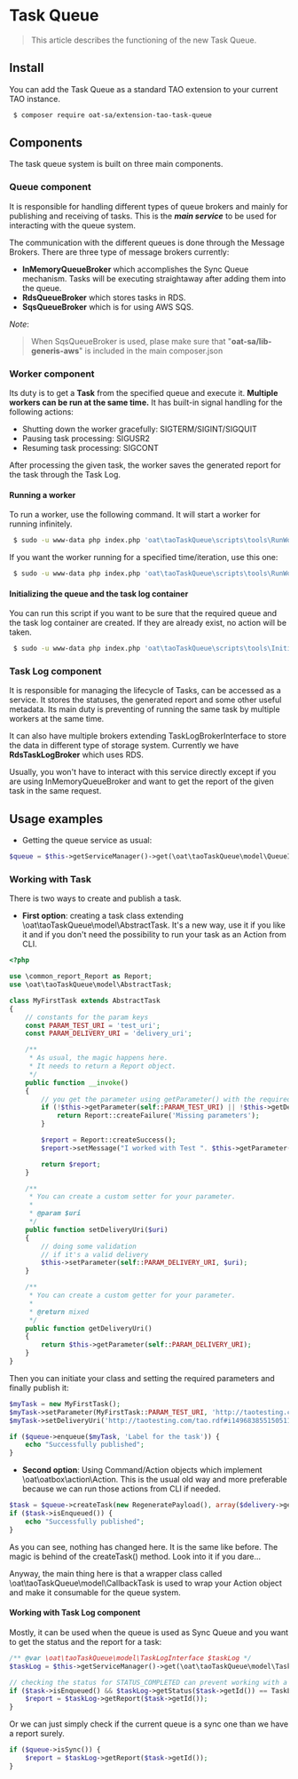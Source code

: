 # Task Queue

> This article describes the functioning of the new Task Queue.

## Install

You can add the Task Queue as a standard TAO extension to your current TAO instance.

```bash
 $ composer require oat-sa/extension-tao-task-queue
```

## Components

The task queue system is built on three main components.

### Queue component

It is responsible for handling different types of queue brokers and mainly for publishing and receiving of tasks.
This is the _**main service**_ to be used for interacting with the queue system.

The communication with the different queues is done through the Message Brokers. There are three type of message brokers currently:
- **InMemoryQueueBroker** which accomplishes the Sync Queue mechanism. Tasks will be executing straightaway after adding them into the queue.
- **RdsQueueBroker** which stores tasks in RDS.
- **SqsQueueBroker** which is for using AWS SQS.

_Note_: 
> When SqsQueueBroker is used, plase make sure that "**oat-sa/lib-generis-aws**" is included in the main composer.json


### Worker component

Its duty is to get a **Task** from the specified queue and execute it. **Multiple workers can be run at the same time.**
It has built-in signal handling for the following actions:
 - Shutting down the worker gracefully: SIGTERM/SIGINT/SIGQUIT
 - Pausing task processing: SIGUSR2
 - Resuming task processing: SIGCONT
 
After processing the given task, the worker saves the generated report for the task through the Task Log.

#### Running a worker

To run a worker, use the following command. It will start a worker for running infinitely.

```bash
 $ sudo -u www-data php index.php 'oat\taoTaskQueue\scripts\tools\RunWorker'
```

If you want the worker running for a specified time/iteration, use this one:

```bash
 $ sudo -u www-data php index.php 'oat\taoTaskQueue\scripts\tools\RunWorker' 5
```

#### Initializing the queue and the task log container

You can run this script if you want to be sure that the required queue and the task log container are created.
If they are already exist, no action will be taken.

```bash
 $ sudo -u www-data php index.php 'oat\taoTaskQueue\scripts\tools\InitializeQueue'
```

### Task Log component
It is responsible for managing the lifecycle of Tasks, can be accessed as a service. It stores the statuses, 
the generated report and some other useful metadata. 
Its main duty is preventing of running the same task by multiple workers at the same time. 

It can also have multiple brokers extending TaskLogBrokerInterface to store the data in different type of storage system. 
Currently we have **RdsTaskLogBroker** which uses RDS.

Usually, you won't have to interact with this service directly except if you are using InMemoryQueueBroker and want to get the report of the given task in the same request.

## Usage examples

- Getting the queue service as usual:

```php
$queue = $this->getServiceManager()->get(\oat\taoTaskQueue\model\QueueInterface::SERVICE_ID);
```

### Working with Task

There is two ways to create and publish a task.

- **First option**: creating a task class extending \oat\taoTaskQueue\model\AbstractTask. It's a new way, use it if you like it and if you don't need the possibility to run your task as an Action from CLI.
```php
<?php

use \common_report_Report as Report;
use \oat\taoTaskQueue\model\AbstractTask;

class MyFirstTask extends AbstractTask
{
    // constants for the param keys
    const PARAM_TEST_URI = 'test_uri';
    const PARAM_DELIVERY_URI = 'delivery_uri';

    /**
     * As usual, the magic happens here.
     * It needs to return a Report object. 
     */
    public function __invoke()
    {
        // you get the parameter using getParameter() with the required key
        if (!$this->getParameter(self::PARAM_TEST_URI) || !$this->getDeliveryUri()) {
            return Report::createFailure('Missing parameters');
        }

        $report = Report::createSuccess();
        $report->setMessage("I worked with Test ". $this->getParameter(self::PARAM_TEST_URI) ." and Delivery ". $this->getDeliveryUri());

        return $report;
    }

    /**
     * You can create a custom setter for your parameter.
     *
     * @param $uri
     */
    public function setDeliveryUri($uri)
    {
        // doing some validation
        // if it's a valid delivery
        $this->setParameter(self::PARAM_DELIVERY_URI, $uri);
    }

    /**
     * You can create a custom getter for your parameter.
     *
     * @return mixed
     */
    public function getDeliveryUri()
    {
        return $this->getParameter(self::PARAM_DELIVERY_URI);
    }
}
```

Then you can initiate your class and setting the required parameters and finally publish it:
```php
$myTask = new MyFirstTask();
$myTask->setParameter(MyFirstTask::PARAM_TEST_URI, 'http://taotesting.com/tao.rdf#i1496838551505670');
$myTask->setDeliveryUri('http://taotesting.com/tao.rdf#i1496838551505110');

if ($queue->enqueue($myTask, 'Label for the task')) {
    echo "Successfully published";
}
```

- **Second option**: Using Command/Action objects which implement \oat\oatbox\action\Action. This is the usual old way and more preferable because we can run those actions from CLI if needed.

```php
$task = $queue->createTask(new RegeneratePayload(), array($delivery->getUri()), 'Fancy Label');
if ($task->isEnqueued()) {
    echo "Successfully published";
}
```

As you can see, nothing has changed here. It is the same like before. The magic is behind of the createTask() method. Look into it if you dare...

Anyway, the main thing here is that a wrapper class called \oat\taoTaskQueue\model\CallbackTask is used to wrap your Action object and make it consumable for the queue system.

#### Working with Task Log component

Mostly, it can be used when the queue is used as Sync Queue and you want to get the status and the report for a task:

```php
/** @var \oat\taoTaskQueue\model\TaskLogInterface $taskLog */
$taskLog = $this->getServiceManager()->get(\oat\taoTaskQueue\model\TaskLogInterface::SERVICE_ID);

// checking the status for STATUS_COMPLETED can prevent working with a null report if InMemoryQueueBroker not used anymore.
if ($task->isEnqueued() && $taskLog->getStatus($task->getId()) == TaskLogInterface::STATUS_COMPLETED) {
    $report = $taskLog->getReport($task->getId());
}
```

Or we can just simply check if the current queue is a sync one than we have a report surely.

```php
if ($queue->isSync()) {
    $report = $taskLog->getReport($task->getId());
}
```


